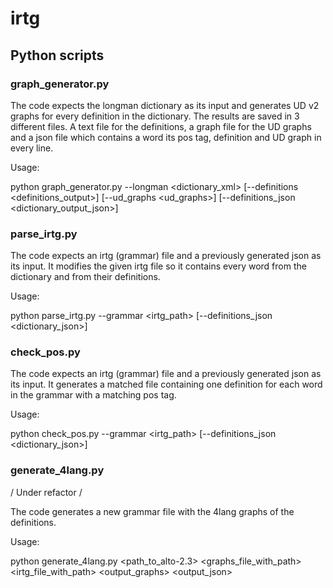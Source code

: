 # irtg
## Python scripts
### graph_generator.py
The code expects the longman dictionary as its input and generates UD v2 graphs for every definition in the dictionary. The results are saved in 3 different files. A text file for the definitions, a graph file for the UD graphs and a json file which contains a word its pos tag, definition and UD graph in every line.

Usage:

python graph_generator.py --longman <dictionary_xml> [--definitions <definitions_output>] [--ud_graphs <ud_graphs>] [--definitions_json <dictionary_output_json>]

### parse_irtg.py
The code expects an irtg (grammar) file and a previously generated json as its input. It modifies the given irtg file so it contains every word from the dictionary and from their definitions.

Usage:

python parse_irtg.py --grammar <irtg_path> [--definitions_json <dictionary_json>]

### check_pos.py
The code expects an irtg (grammar) file and a previously generated json as its input. It generates a matched file containing one definition for each word in the grammar with a matching pos tag.

Usage:

python check_pos.py --grammar <irtg_path> [--definitions_json <dictionary_json>]

### generate_4lang.py
/ Under refactor /

The code generates a new grammar file with the 4lang graphs of the definitions.

Usage:

python generate_4lang.py <path_to_alto-2.3> <graphs_file_with_path> <irtg_file_with_path> <output_graphs> <output_json>
